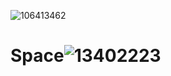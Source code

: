 ![106413462](https://user-images.githubusercontent.com/93947784/191151327-7e9cd28f-2af7-4f91-b13b-8a67fe700944.png)

# Space![13402223](https://user-images.githubusercontent.com/93947784/184263766-3e6bc98b-0d7e-4d39-aaf5-b778b7215fd4.png)
